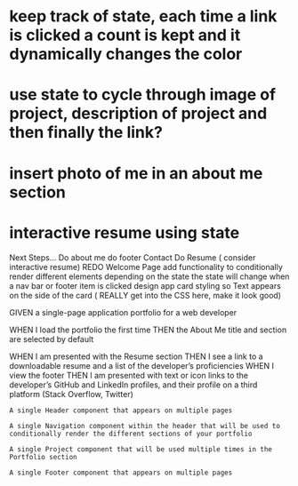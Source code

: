 # keep track of state, each time a link is clicked  a count is kept and it dynamically changes the color

# use state to cycle through image of project, description of project and then finally the link?

# insert photo of me in an about me section

# interactive resume using state



Next Steps...
Do about me
do footer
Contact
Do Resume ( consider interactive resume)
REDO Welcome Page
add functionality to conditionally render different elements depending on the state
the state will change when a nav bar or footer item is clicked
design app card styling so Text appears on the side of the card  ( REALLY get into the CSS here, make it look good)



GIVEN a single-page application portfolio for a web developer


WHEN I load the portfolio the first time
THEN the About Me title and section are selected by default




WHEN I am presented with the Resume section
THEN I see a link to a downloadable resume and a list of the developer’s proficiencies
WHEN I view the footer
THEN I am presented with text or icon links to the developer’s GitHub and LinkedIn profiles, and their profile on a third platform (Stack Overflow, Twitter) 




    A single Header component that appears on multiple pages

    A single Navigation component within the header that will be used to conditionally render the different sections of your portfolio

    A single Project component that will be used multiple times in the Portfolio section

    A single Footer component that appears on multiple pages

